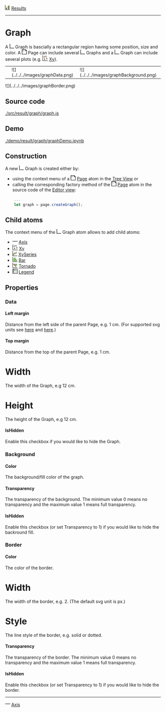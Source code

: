 ![](../../../../icons/results.png) [Results](../results.md)

----

# Graph

A ![](../../../../icons/graph.png) Graph is bascially a rectangular region having some position, size and color. 
A ![](../../../../icons/page.png) Page can include several ![](../../../../icons/graph.png) Graphs and a  ![](../../../../icons/graph.png) Graph can include several plots (e.g. ![](../../../../icons/xy.png) [Xy](../xy/xy.md)). 

<html>
	<table>
		<th>
		<td>
			![](../../../images/graphData.png)
		</td>
		<td>
			 ![](../../../images/graphBackground.png)
		</td>
		</th>
	</table>
</html>
 ![](../../../images/graphBorder.png)

## Source code

[./src/result/graph/graph.js](../../../../src/result/graph/graph.js)

## Demo

[./demo/result/graph/graphDemo.ipynb](../../../../demo/result/graph/graphDemo.ipynb)

## Construction
		
A new ![](../../../../icons/graph.png) Graph is created either by: 

* using the context menu of a ![](../../../../icons/page.png) [Page](../page/page.md) atom in the [Tree View](../../../views/treeView.md) or
* calling the corresponding factory method of the ![](../../../../icons/page.png) [Page](../page/page.md) atom in the source code of the [Editor view](../../../views/editorView.md):

```javascript
    ...
    let graph = page.createGraph();	     
```

## Child atoms

The context menu of the ![](../../../../icons/graph.png) Graph atom allows to add child atoms: 

* ![](../../../../icons/axis.png) [Axis](../axis/axis.md)
* ![](../../../../icons/xy.png) [Xy](../xy/xy.md)
* ![](../../../../icons/xySeries.png) [XySeries](../xySeries/xySeries.md)
* ![](../../../../icons/bar.png) [Bar](../bar/bar.md)
* ![](../../../../icons/tornado.png) [Tornado](../tornado/tornado.md)
* ![](../../../../icons/legend.png) [Legend](../legend/legend.md)

## Properties

### Data

#### Left margin

Distance from the left side of the parent Page, e.g. 1 cm. (For supported svg units see [here](https://www.w3.org/TR/css3-values/#absolute-lengths) and [here](https://www.w3.org/TR/css3-values/#relative-lengths).) 

#### Top margin

Distance from the top of the parent Page, e.g. 1 cm. 

# Width

The width of the Graph, e.g 12 cm.

# Height

The height of the Graph, e.g 12 cm.

#### IsHidden

Enable this checkbox if you would like to hide the Graph.

### Background

#### Color

The background/fill color of the graph.

#### Transparency

The transparency of the background. The minimum value 0 means no transparency and the maximum value 1 means full transparency.

#### IsHidden

Enable this checkbox (or set Transparency to 1) if you would like to hide the backround fill.

### Border

#### Color

The color of the border.

# Width

The width of the border, e.g. 2. (The default svg unit is px.)

# Style

The line style of the border, e.g. solid or dotted.

#### Transparency

The transparency of the border. The minimum value 0 means no transparency and the maximum value 1 means full transparency.

#### IsHidden

Enable this checkbox (or set Transparency to 1) if you would like to hide the border.

----

![](../../../../icons/axis.png) [Axis](../axis/axis.md)

